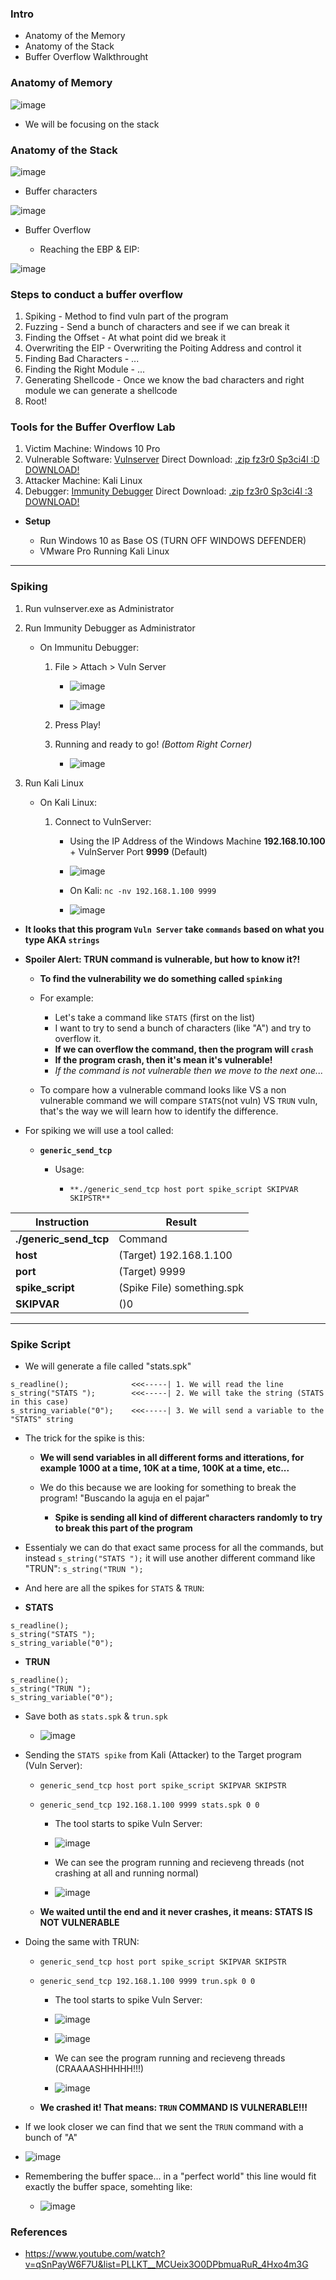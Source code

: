 
### Intro

- Anatomy of the Memory
- Anatomy of the Stack
- Buffer Overflow Walkthrought

### Anatomy of Memory

![image](https://user-images.githubusercontent.com/94720207/169180891-ba8923c4-2493-4ec7-b1b9-00f7d41c9e7c.png)

- We will be focusing on the stack

### Anatomy of the Stack

![image](https://user-images.githubusercontent.com/94720207/169181017-6f10103d-2a74-4fc3-8019-c58f75f6c460.png)

- Buffer characters

![image](https://user-images.githubusercontent.com/94720207/169181180-421ba203-1f62-43f9-b4f8-a3e3f447bcd5.png)

- Buffer Overflow

    - Reaching the EBP & EIP:
      
![image](https://user-images.githubusercontent.com/94720207/169181279-72b722a1-fb3f-4e3b-af8f-e06b649d71d2.png)

### Steps to conduct a buffer overflow

1. Spiking - Method to find vuln part of the program
2. Fuzzing - Send a bunch of characters and see if we can break it
3. Finding the Offset - At what point did we break it
4. Overwriting the EIP - Overwriting the Poiting Address and control it
5. Finding Bad Characters - ...
6. Finding the Right Module - ...
7. Generating Shellcode - Once we know the bad characters and right module we can generate a shellcode
8. Root!

### Tools for the Buffer Overflow Lab

1. Victim Machine: Windows 10 Pro
2. Vulnerable Software: [Vulnserver](https://github.com/stephenbradshaw/vulnserver) Direct Download: [.zip fz3r0 Sp3ci4l :D DOWNLOAD!](https://github.com/Fz3r0/Fz3r0/files/8721984/vulnserver.zip)
3. Attacker Machine: Kali Linux
4. Debugger: [Immunity Debugger](https://debugger.immunityinc.com/ID_register.py) Direct Download: [.zip fz3r0 Sp3ci4l :3 DOWNLOAD!](https://github.com/Fz3r0/Fz3r0/files/8722812/immunity.debugger.zip)

- **Setup**
    
    - Run Windows 10 as Base OS (TURN OFF WINDOWS DEFENDER)
    - VMware Pro Running Kali Linux

---

### Spiking

1. Run vulnserver.exe as Administrator
2. Run Immunity Debugger as Administrator

    - On Immunitu Debugger:

        1. File > Attach > Vuln Server 
            - ![image](https://user-images.githubusercontent.com/94720207/169189657-1fc8ab40-54e7-4323-81af-f6dbb9897d29.png)

            - ![image](https://user-images.githubusercontent.com/94720207/169189603-5ebfccbf-18e9-4439-86d4-aa79ebd7cbc4.png)
        2. Press Play!
        3. Running and ready to go! _(Bottom Right Corner)_
       
            - ![image](https://user-images.githubusercontent.com/94720207/169189986-6b8b761f-a087-4c14-90c2-e9d21eff2a81.png)

3. Run Kali Linux

    - On Kali Linux:

        1. Connect to VulnServer:
        
            - Using the IP Address of the Windows Machine **192.168.10.100** + VulnServer Port **9999** (Default)
            
            - ![image](https://user-images.githubusercontent.com/94720207/169188519-02fab4e5-91e4-4272-a788-9239ad878c4a.png)
           
            - On Kali: `nc -nv 192.168.1.100 9999`
            
            - ![image](https://user-images.githubusercontent.com/94720207/169188968-e1437e10-af9f-4077-a6a7-8356bfe557e4.png)

- **It looks that this program `Vuln Server` take `commands` based on what you type AKA `strings`**

- **Spoiler Alert: TRUN command is vulnerable, but how to know it?!**

    - **To find the vulnerability we do something called `spinking`**
    
    - For example:
    
        - Let's take a command like `STATS` (first on the list)
        - I want to try to send a bunch of characters (like "A") and try to overflow it. 
        - **If we can overflow the command, then the program will `crash`** 
        - **If the program crash, then it's mean it's vulnerable!**
        - _If the command is not vulnerable then we move to the next one..._
    
    - To compare how a vulnerable command looks like VS a non vulnerable command we will compare `STATS`(not vuln) VS `TRUN` vuln, that's the way we will learn how to identify the difference. 

- For spiking we will use a tool called:

    - **`generic_send_tcp`** 

        - Usage:
        
            - `**./generic_send_tcp host port spike_script SKIPVAR SKIPSTR**`
            
| **Instruction**        | **Result**                 |
|------------------------|----------------------------|
| **./generic_send_tcp** | Command                    |
| **host**               | (Target) 192.168.1.100     |
| **port**               | (Target) 9999              |
| **spike_script**       | (Spike File) something.spk |
| **SKIPVAR**            | ()0                        |

---

### Spike Script

- We will generate a file called "stats.spk"

```
s_readline();              <<<-----| 1. We will read the line
s_string("STATS ");        <<<-----| 2. We will take the string (STATS in this case)
s_string_variable("0");    <<<-----| 3. We will send a variable to the "STATS" string
```

- The trick for the spike is this:
    
    - **We will send variables in all different forms and itterations, for example 1000 at a time, 10K at a time, 100K at a time, etc...** 
    - We do this because we are looking for something to break the program! "Buscando la aguja en el pajar"
    
        - **Spike is sending all kind of different characters randomly to try to break this part of the program**

- Essentialy we can do that exact same process for all the commands, but instead `s_string("STATS ");` it will use another different command like "TRUN": `s_string("TRUN ");` 

- And here are all the spikes for `STATS` & `TRUN`:

- **STATS**

``` 
s_readline();
s_string("STATS ");
s_string_variable("0");
``` 

- **TRUN**

``` 
s_readline();
s_string("TRUN ");
s_string_variable("0");
``` 

- Save both as `stats.spk` & `trun.spk`

    - ![image](https://user-images.githubusercontent.com/94720207/169211415-d71051aa-2aa2-4955-a50c-c959b4e49dde.png)

- Sending the `STATS spike` from Kali (Attacker) to the Target program (Vuln Server):

    - `generic_send_tcp host port spike_script SKIPVAR SKIPSTR`
    
    - `generic_send_tcp 192.168.1.100 9999 stats.spk 0 0`
    
        - The tool starts to spike Vuln Server:
        
        - ![image](https://user-images.githubusercontent.com/94720207/169212389-fa99d1f6-d8e8-4a62-bdaa-d944fd3a3fa6.png)

        - We can see the program running and recieveng threads (not crashing at all and running normal)
        
        - ![image](https://user-images.githubusercontent.com/94720207/169212162-686702c2-75f5-4c72-a2cc-9d0666ef3a89.png)

    - **We waited until the end and it never crashes, it means: STATS IS NOT VULNERABLE**
 
- Doing the same with TRUN: 

    - `generic_send_tcp host port spike_script SKIPVAR SKIPSTR`
    
    - `generic_send_tcp 192.168.1.100 9999 trun.spk 0 0`

        - The tool starts to spike Vuln Server:
        
        - ![image](https://user-images.githubusercontent.com/94720207/169216745-aa7f7fe6-a98b-4469-9434-b9d9e258ef45.png)
        
        - ![image](https://user-images.githubusercontent.com/94720207/169216923-7ebf1fc5-b09f-4fa6-bd7f-ade0696143f7.png)

        - We can see the program running and recieveng threads (CRAAAASHHHHH!!!)
        
        - ![image](https://user-images.githubusercontent.com/94720207/169217034-ed973f4b-51c5-4c7d-bc69-e267b0ab93ba.png)

    - **We crashed it! That means: `TRUN` COMMAND IS VULNERABLE!!!**
    
- If we look closer we can find that we sent the `TRUN` command with a bunch of "A" 

- ![image](https://user-images.githubusercontent.com/94720207/169217335-2e20e09b-ef9b-417e-95cb-6f08ae53433b.png)

- Remembering the buffer space... in a "perfect world" this line would fit exactly the buffer space, somehting like:

    - ![image](https://user-images.githubusercontent.com/94720207/169217774-48ace48e-464e-4b4f-9e08-55412013c909.png)









### References

- https://www.youtube.com/watch?v=qSnPayW6F7U&list=PLLKT__MCUeix3O0DPbmuaRuR_4Hxo4m3G

